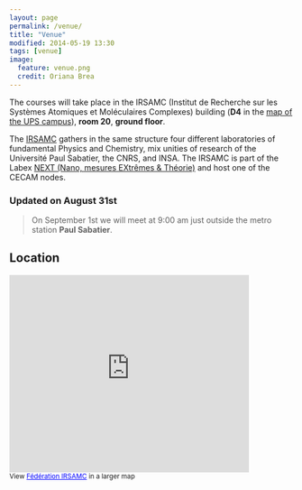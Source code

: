 ```yaml
---
layout: page
permalink: /venue/
title: "Venue"
modified: 2014-05-19 13:30
tags: [venue]
image:
  feature: venue.png
  credit: Oriana Brea
---
```


The courses will take place in the IRSAMC (Institut de Recherche sur les Systèmes Atomiques et Moléculaires
Complexes) building  (**D4** in the [map of the UPS campus](http://www.univ-tlse3.fr/servlet/com.univ.collaboratif.utils.LectureFichiergw?CODE_FICHIER=1244539309739&ID_FICHE=74499)), **room 20**, **ground floor**.

The [IRSAMC](http://www.irsamc.ups-tlse.fr/?lang=fr) gathers in the same
structure four different laboratories of fundamental Physics and Chemistry, mix
unities of research of the Université Paul Sabatier, the CNRS, and INSA. The
IRSAMC is part of the Labex [NEXT  (Nano, mesures EXtrêmes
& Théorie)](http://www.next-toulouse.fr/) and host one of the CECAM nodes.


### Updated on August 31st
> On September 1st we will meet at 9:00 am just outside  the metro station **Paul Sabatier**.


## Location

<iframe width="425" height="350" frameborder="0" scrolling="no" marginheight="0" marginwidth="0" src="https://www.google.com/maps/ms?msa=0&amp;msid=210868628437757651036.0004fc4c67db81ebe0442&amp;hl=en&amp;ie=UTF8&amp;t=m&amp;ll=43.560296,1.467844&amp;spn=0,0&amp;output=embed"></iframe><br /><small>View <a href="https://www.google.com/maps/ms?msa=0&amp;msid=210868628437757651036.0004fc4c67db81ebe0442&amp;hl=en&amp;ie=UTF8&amp;t=m&amp;ll=43.560296,1.467844&amp;spn=0,0&amp;source=embed" style="color:#0000FF;text-align:left">Fédération IRSAMC</a> in a larger map</small>

